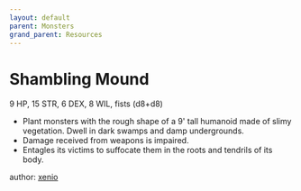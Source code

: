 ```yaml
---
layout: default
parent: Monsters
grand_parent: Resources
---
```


# Shambling Mound

9 HP, 15 STR, 6 DEX, 8 WIL, fists (d8+d8)

- Plant monsters with the rough shape of a 9' tall humanoid made of slimy vegetation. Dwell in dark swamps and damp undergrounds.
- Damage received from weapons is impaired.
- Entagles its victims to suffocate them in the roots and tendrils of its body.

author: [xenio](https://xenioinabottle.blogspot.com)
